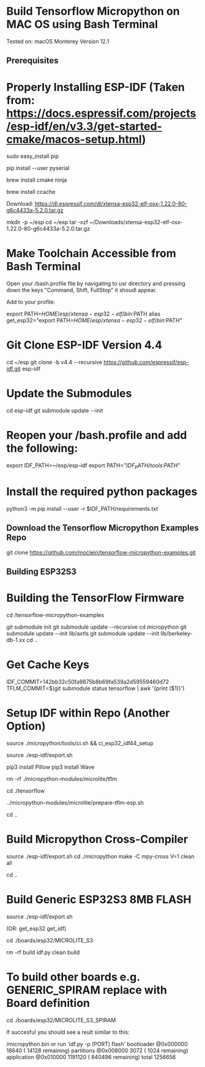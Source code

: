 # Build Tensorflow Micropython on MAC OS using Bash Terminal

Tested on: macOS Monterey Version 12.1

## Prerequisites 

# Properly Installing ESP-IDF (Taken from: https://docs.espressif.com/projects/esp-idf/en/v3.3/get-started-cmake/macos-setup.html)

sudo easy_install pip

pip install --user pyserial

brew install cmake ninja

brew install ccache

Download: https://dl.espressif.com/dl/xtensa-esp32-elf-osx-1.22.0-80-g6c4433a-5.2.0.tar.gz

mkdir -p ~/esp
cd ~/esp
tar -xzf ~/Downloads/xtensa-esp32-elf-osx-1.22.0-80-g6c4433a-5.2.0.tar.gz

# Make Toolchain Accessible from Bash Terminal 

Open your /bash.profile file by navigating to usr directory and pressing down the keys "Command, Shift, FullStop" it shoudl appear.

Add to your profile:

export PATH=$HOME/esp/xtensa-esp32-elf/bin:$PATH
alias get_esp32="export PATH=$HOME/esp/xtensa-esp32-elf/bin:$PATH"

# Git Clone ESP-IDF Version 4.4

cd ~/esp
git clone -b v4.4 --recursive https://github.com/espressif/esp-idf.git esp-idf

# Update the Submodules

cd esp-idf
git submodule update --init

# Reopen your /bash.profile and add the following:

export IDF_PATH=~/esp/esp-idf
export PATH="$IDF_PATH/tools:$PATH"

# Install the required python packages 

python3 -m pip install --user -r $IDF_PATH/requirements.txt

## Download the Tensorflow Micropython Examples Repo

git clone https://github.com/mocleiri/tensorflow-micropython-examples.git

## Building ESP32S3 

# Building the TensorFlow Firmware

cd /tensorflow-micropython-examples

git submodule init
git submodule update --recursive
cd micropython
git submodule update --init lib/axtls
git submodule update --init lib/berkeley-db-1.xx
cd ..

# Get Cache Keys

IDF_COMMIT=142bb32c50fa9875b8b69fa539a2d59559460d72
TFLM_COMMIT=$(git submodule status tensorflow | awk '{print ($1)}')

# Setup IDF within Repo (Another Option)

source ./micropython/tools/ci.sh && ci_esp32_idf44_setup

source ./esp-idf/export.sh

pip3 install Pillow
pip3 install Wave

rm -rf ./micropython-modules/microlite/tflm

cd ./tensorflow

../micropython-modules/microlite/prepare-tflm-esp.sh

cd ..

# Build Micropython Cross-Compiler 

source ./esp-idf/export.sh
cd ./micropython
make -C mpy-cross V=1 clean all

cd ..

# Build Generic ESP32S3 8MB FLASH

source ./esp-idf/export.sh 

(OR: get_esp32
get_idf)

cd ./boards/esp32/MICROLITE_S3

rm -rf build
idf.py clean build

# To build other boards e.g. GENERIC_SPIRAM replace with Board definition

cd ./boards/esp32/MICROLITE_S3_SPIRAM


If succesful you should see a reult similar to this:

/micropython.bin
or run 'idf.py -p (PORT) flash'
bootloader  @0x000000    18640  (   14128 remaining)
partitions  @0x008000     3072  (    1024 remaining)
application @0x010000  1191120  (  840496 remaining)
total                  1256656
